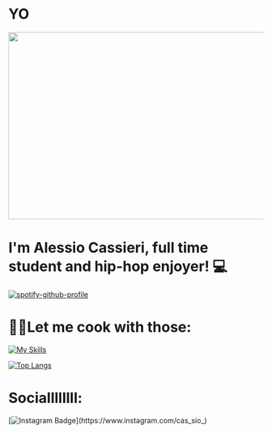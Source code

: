 # YO
  <img src ="https://media.giphy.com/media/fwtYgX4buYMJw0hJeA/giphy.gif" width="800" height="370" > <br>

# I'm Alessio Cassieri, full time student and hip-hop enjoyer! :computer:
 
[![spotify-github-profile](https://spotify-github-profile.vercel.app/api/view?uid=21qfkrxjcoiicqxb6vi5ayi5y&cover_image=true&theme=natemoo-re&show_offline=false&background_color=121212&interchange=false)](https://github.com/kittinan/spotify-github-profile)  <br>

# 👨‍🍳Let me cook with those:
 
[![My Skills](https://skillicons.dev/icons?i=c,java,py,php,js,html,bootstrap,css,angular,laravel,nodejs,mysql,r,blender,unity)](https://skillicons.dev)
 
[![Top Langs](https://github-readme-stats-sigma-five.vercel.app/api/top-langs/?username=Cassio7&theme=tokyonight&layout=compact&hide_progress=true&hide=jupyter%20notebook&langs_count=15)](https://github.com/anuraghazra/github-readme-stats)

# Sociallllllll:
 
 [![Instagram Badge](https://img.shields.io/badge/-@cas_sio_-D7008A?style=flat-square&labelColor=D7008A&logo=Instagram&logoColor=white&link=https://www.instagram.com/cas_sio_)](https://www.instagram.com/cas_sio_)

